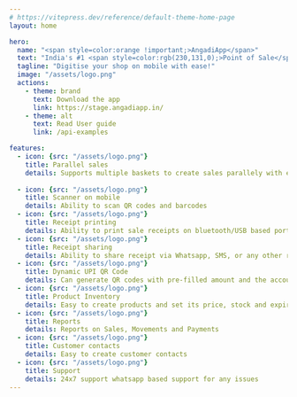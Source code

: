 ```yaml
---
# https://vitepress.dev/reference/default-theme-home-page
layout: home

hero:
  name: "<span style=color:orange !important;>AngadiApp</span>"
  text: "India's #1 <span style=color:rgb(230,131,0);>Point of Sale</span> mobile app for small shops"
  tagline: "Digitise your shop on mobile with ease!"
  image: "/assets/logo.png"
  actions:
    - theme: brand
      text: Download the app
      link: https://stage.angadiapp.in/
    - theme: alt
      text: Read User guide
      link: /api-examples

features:
  - icon: {src: "/assets/logo.png"}
    title: Parallel sales
    details: Supports multiple baskets to create sales parallely with ease
     
  - icon: {src: "/assets/logo.png"}
    title: Scanner on mobile
    details: Ability to scan QR codes and barcodes
  - icon: {src: "/assets/logo.png"}
    title: Receipt printing
    details: Ability to print sale receipts on bluetooth/USB based portable printers
  - icon: {src: "/assets/logo.png"}
    title: Receipt sharing
    details: Ability to share receipt via Whatsapp, SMS, or any other recevable apps
  - icon: {src: "/assets/logo.png"}
    title: Dynamic UPI QR Code
    details: Can generate QR codes with pre-filled amount and the account
  - icon: {src: "/assets/logo.png"}
    title: Product Inventory
    details: Easy to create products and set its price, stock and expiry
  - icon: {src: "/assets/logo.png"}
    title: Reports
    details: Reports on Sales, Movements and Payments
  - icon: {src: "/assets/logo.png"}
    title: Customer contacts
    details: Easy to create customer contacts
  - icon: {src: "/assets/logo.png"}
    title: Support
    details: 24x7 support whatsapp based support for any issues
---
```


